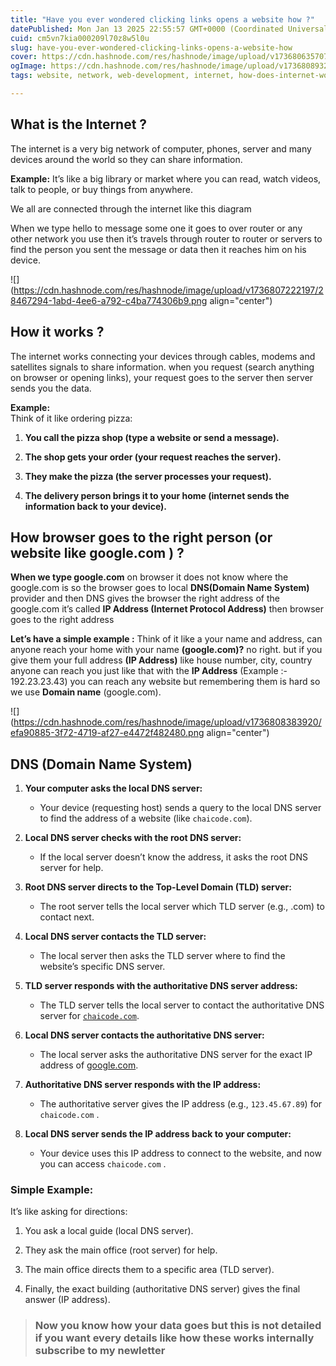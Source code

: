 ```yaml
---
title: "Have you ever wondered clicking links opens a website how ?"
datePublished: Mon Jan 13 2025 22:55:57 GMT+0000 (Coordinated Universal Time)
cuid: cm5vn7kia000209l70z8w5l0u
slug: have-you-ever-wondered-clicking-links-opens-a-website-how
cover: https://cdn.hashnode.com/res/hashnode/image/upload/v1736806357072/86f28b04-c4d1-40f8-9b28-cdcef2775f02.png
ogImage: https://cdn.hashnode.com/res/hashnode/image/upload/v1736808932529/aca3f8ae-104c-4d4d-8978-84d5bfa14905.png
tags: website, network, web-development, internet, how-does-internet-works, chaicode, chaicohort

---
```


## What is the Internet ?

The internet is a very big network of computer, phones, server and many devices around the world so they can share information.

**Example:** It’s like a big library or market where you can read, watch videos, talk to people, or buy things from anywhere.

We all are connected through the internet like this diagram

When we type hello to message some one it goes to over router or any other network you use then it’s travels through router to router or servers to find the person you sent the message or data then it reaches him on his device.

![](https://cdn.hashnode.com/res/hashnode/image/upload/v1736807222197/28467294-1abd-4ee6-a792-c4ba774306b9.png align="center")

## How it works ?

The internet works connecting your devices through cables, modems and satellites signals to share information. when you request (search anything on browser or opening links), your request goes to the server then server sends you the data.

**Example:**  
Think of it like ordering pizza:

1. **You call the pizza shop (type a website or send a message).**
    
2. **The shop gets your order (your request reaches the server).**
    
3. **They make the pizza (the server processes your request).**
    
4. **The delivery person brings it to your home (internet sends the information back to your device).**
    

## How browser goes to the right person (or website like google.com ) ?

**When we type google.com** on browser it does not know where the google.com is so the browser goes to local **DNS(Domain Name System)** provider and then DNS gives the browser the right address of the google.com it’s called **IP Address (Internet Protocol Address)** then browser goes to the right address

**Let’s have a simple example :** Think of it like a your name and address, can anyone reach your home with your name **(google.com)?** no right. but if you give them your full address **(IP Address)** like house number, city, country anyone can reach you just like that with the **IP Address** (Example :- 192.23.23.43) you can reach any website but remembering them is hard so we use **Domain name** (google.com).

![](https://cdn.hashnode.com/res/hashnode/image/upload/v1736808383920/efa90885-3f72-4719-af27-e4472f482480.png align="center")

## DNS (Domain Name System)

1. **Your computer asks the local DNS server:**
    
    * Your device (requesting host) sends a query to the local DNS server to find the address of a website (like `chaicode.com`).
        
2. **Local DNS server checks with the root DNS server:**
    
    * If the local server doesn’t know the address, it asks the root DNS server for help.
        
3. **Root DNS server directs to the Top-Level Domain (TLD) server:**
    
    * The root server tells the local server which TLD server (e.g., .com) to contact next.
        
4. **Local DNS server contacts the TLD server:**
    
    * The local server then asks the TLD server where to find the website’s specific DNS server.
        
5. **TLD server responds with the authoritative DNS server address:**
    
    * The TLD server tells the local server to contact the authoritative DNS server for [`chaicode.com`](https://chaicode.com).
        
6. **Local DNS server contacts the authoritative DNS server:**
    
    * The local server asks the authoritative DNS server for the exact IP address of [google.com](https://google.com/).
        
7. **Authoritative DNS server responds with the IP address:**
    
    * The authoritative server gives the IP address (e.g., `123.45.67.89`) for `chaicode.com` .
        
8. **Local DNS server sends the IP address back to your computer:**
    
    * Your device uses this IP address to connect to the website, and now you can access `chaicode.com` .
        

### **Simple Example:**

It’s like asking for directions:

1. You ask a local guide (local DNS server).
    
2. They ask the main office (root server) for help.
    
3. The main office directs them to a specific area (TLD server).
    
4. Finally, the exact building (authoritative DNS server) gives the final answer (IP address).
    

> ### Now you know how your data goes but this is not detailed if you want every details like how these works internally subscribe to my newletter